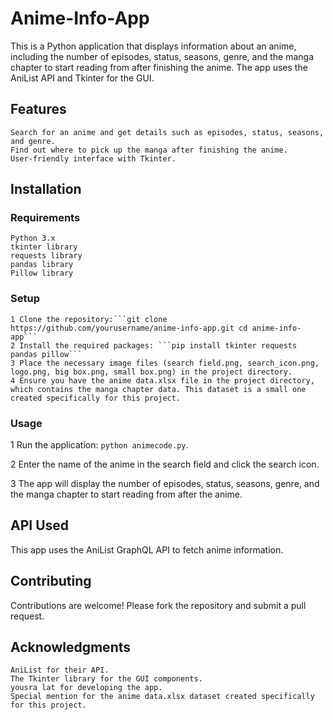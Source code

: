 # Anime-Info-App
This is a Python application that displays information about an anime, including the number of episodes, status, seasons, genre, and the manga chapter to start reading from after finishing the anime. The app uses the AniList API and Tkinter for the GUI.
## Features

    Search for an anime and get details such as episodes, status, seasons, and genre.
    Find out where to pick up the manga after finishing the anime.
    User-friendly interface with Tkinter.
## Installation
### Requirements

    Python 3.x
    tkinter library
    requests library
    pandas library
    Pillow library
### Setup

    1 Clone the repository:```git clone https://github.com/yourusername/anime-info-app.git cd anime-info-app```
    2 Install the required packages: ```pip install tkinter requests pandas pillow```
    3 Place the necessary image files (search field.png, search_icon.png, logo.png, big box.png, small box.png) in the project directory.
    4 Ensure you have the anime data.xlsx file in the project directory, which contains the manga chapter data. This dataset is a small one created specifically for this project.
### Usage

  1 Run the application: ```python animecode.py```.   
    
  2 Enter the name of the anime in the search field and click the search icon.
     
   3 The app will display the number of episodes, status, seasons, genre, and the manga chapter to start reading from after the anime.
## API Used

This app uses the AniList GraphQL API to fetch anime information.
## Contributing

Contributions are welcome! Please fork the repository and submit a pull request.

## Acknowledgments

    AniList for their API.
    The Tkinter library for the GUI components.
    yousra lat for developing the app.
    Special mention for the anime data.xlsx dataset created specifically for this project.

